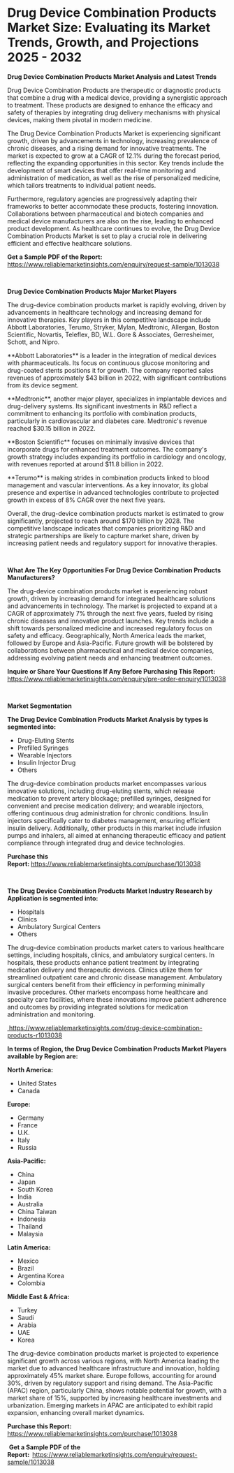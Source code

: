 <p><h1>Drug Device Combination Products Market Size: Evaluating its Market Trends, Growth, and Projections 2025 - 2032</h1></p><p><strong>Drug Device Combination Products Market Analysis and Latest Trends</strong></p>
<p><p>Drug Device Combination Products are therapeutic or diagnostic products that combine a drug with a medical device, providing a synergistic approach to treatment. These products are designed to enhance the efficacy and safety of therapies by integrating drug delivery mechanisms with physical devices, making them pivotal in modern medicine. </p><p>The Drug Device Combination Products Market is experiencing significant growth, driven by advancements in technology, increasing prevalence of chronic diseases, and a rising demand for innovative treatments. The market is expected to grow at a CAGR of 12.1% during the forecast period, reflecting the expanding opportunities in this sector. Key trends include the development of smart devices that offer real-time monitoring and administration of medication, as well as the rise of personalized medicine, which tailors treatments to individual patient needs. </p><p>Furthermore, regulatory agencies are progressively adapting their frameworks to better accommodate these products, fostering innovation. Collaborations between pharmaceutical and biotech companies and medical device manufacturers are also on the rise, leading to enhanced product development. As healthcare continues to evolve, the Drug Device Combination Products Market is set to play a crucial role in delivering efficient and effective healthcare solutions.</p></p>
<p><strong>Get a Sample PDF of the Report:&nbsp;</strong> <a href="https://www.reliablemarketinsights.com/enquiry/request-sample/1013038?utm_campaign=3083&utm_medium=2&utm_source=Github&utm_content=ia&utm_term=18042025&utm_id=drug-device-combination-products">https://www.reliablemarketinsights.com/enquiry/request-sample/1013038</a></p>
<p>&nbsp;</p>
<p><strong>Drug Device Combination Products Major Market Players</strong></p>
<p><p>The drug-device combination products market is rapidly evolving, driven by advancements in healthcare technology and increasing demand for innovative therapies. Key players in this competitive landscape include Abbott Laboratories, Terumo, Stryker, Mylan, Medtronic, Allergan, Boston Scientific, Novartis, Teleflex, BD, W.L. Gore & Associates, Gerresheimer, Schott, and Nipro.</p><p>**Abbott Laboratories** is a leader in the integration of medical devices with pharmaceuticals. Its focus on continuous glucose monitoring and drug-coated stents positions it for growth. The company reported sales revenues of approximately $43 billion in 2022, with significant contributions from its device segment.</p><p>**Medtronic**, another major player, specializes in implantable devices and drug-delivery systems. Its significant investments in R&D reflect a commitment to enhancing its portfolio with combination products, particularly in cardiovascular and diabetes care. Medtronic's revenue reached $30.15 billion in 2022.</p><p>**Boston Scientific** focuses on minimally invasive devices that incorporate drugs for enhanced treatment outcomes. The company's growth strategy includes expanding its portfolio in cardiology and oncology, with revenues reported at around $11.8 billion in 2022.</p><p>**Terumo** is making strides in combination products linked to blood management and vascular interventions. As a key innovator, its global presence and expertise in advanced technologies contribute to projected growth in excess of 8% CAGR over the next five years.</p><p>Overall, the drug-device combination products market is estimated to grow significantly, projected to reach around $170 billion by 2028. The competitive landscape indicates that companies prioritizing R&D and strategic partnerships are likely to capture market share, driven by increasing patient needs and regulatory support for innovative therapies.</p></p>
<p>&nbsp;</p>
<p><strong>What Are The Key Opportunities For Drug Device Combination Products Manufacturers?</strong></p>
<p><p>The drug-device combination products market is experiencing robust growth, driven by increasing demand for integrated healthcare solutions and advancements in technology. The market is projected to expand at a CAGR of approximately 7% through the next five years, fueled by rising chronic diseases and innovative product launches. Key trends include a shift towards personalized medicine and increased regulatory focus on safety and efficacy. Geographically, North America leads the market, followed by Europe and Asia-Pacific. Future growth will be bolstered by collaborations between pharmaceutical and medical device companies, addressing evolving patient needs and enhancing treatment outcomes.</p></p>
<p><strong>Inquire or Share Your Questions If Any Before Purchasing This Report:</strong> <a href="https://www.reliablemarketinsights.com/enquiry/pre-order-enquiry/1013038?utm_campaign=3083&utm_medium=2&utm_source=Github&utm_content=ia&utm_term=18042025&utm_id=drug-device-combination-products">https://www.reliablemarketinsights.com/enquiry/pre-order-enquiry/1013038</a></p>
<p>&nbsp;</p>
<p><strong>Market Segmentation</strong></p>
<p><strong>The Drug Device Combination Products Market Analysis by types is segmented into:</strong></p>
<p><ul><li>Drug-Eluting Stents</li><li>Prefilled Syringes</li><li>Wearable Injectors</li><li>Insulin Injector Drug</li><li>Others</li></ul></p>
<p><p>The drug-device combination products market encompasses various innovative solutions, including drug-eluting stents, which release medication to prevent artery blockage; prefilled syringes, designed for convenient and precise medication delivery; and wearable injectors, offering continuous drug administration for chronic conditions. Insulin injectors specifically cater to diabetes management, ensuring efficient insulin delivery. Additionally, other products in this market include infusion pumps and inhalers, all aimed at enhancing therapeutic efficacy and patient compliance through integrated drug and device technologies.</p></p>
<p><strong>Purchase this Report:&nbsp;</strong><a href="https://www.reliablemarketinsights.com/purchase/1013038?utm_campaign=3083&utm_medium=2&utm_source=Github&utm_content=ia&utm_term=18042025&utm_id=drug-device-combination-products">https://www.reliablemarketinsights.com/purchase/1013038</a></p>
<p>&nbsp;</p>
<p><strong>The Drug Device Combination Products Market Industry Research by Application is segmented into:</strong></p>
<p><ul><li>Hospitals</li><li>Clinics</li><li>Ambulatory Surgical Centers</li><li>Others</li></ul></p>
<p><p>The drug-device combination products market caters to various healthcare settings, including hospitals, clinics, and ambulatory surgical centers. In hospitals, these products enhance patient treatment by integrating medication delivery and therapeutic devices. Clinics utilize them for streamlined outpatient care and chronic disease management. Ambulatory surgical centers benefit from their efficiency in performing minimally invasive procedures. Other markets encompass home healthcare and specialty care facilities, where these innovations improve patient adherence and outcomes by providing integrated solutions for medication administration and monitoring.</p></p>
<p><a href="https://www.reliablemarketinsights.com/drug-device-combination-products-r1013038?utm_campaign=3083&utm_medium=2&utm_source=Github&utm_content=ia&utm_term=18042025&utm_id=drug-device-combination-products">&nbsp;https://www.reliablemarketinsights.com/drug-device-combination-products-r1013038</a></p>
<p><strong>In terms of Region, the Drug Device Combination Products Market Players available by Region are:</strong></p>
<p>
    <p> <strong> North America: </strong>
        <ul>
            <li>United States</li>
            <li>Canada</li>
        </ul>
        </p> 
    <p> <strong> Europe: </strong>
        <ul>
            <li>Germany</li>
            <li>France</li>
            <li>U.K.</li>
            <li>Italy</li>
            <li>Russia</li>
        </ul>
        </p> 
    <p> <strong> Asia-Pacific: </strong>
        <ul>
            <li>China</li>
            <li>Japan</li>
            <li>South Korea</li>
            <li>India</li>
            <li>Australia</li>
            <li>China Taiwan</li>
            <li>Indonesia</li>
            <li>Thailand</li>
            <li>Malaysia</li>
        </ul>
        </p> 
    <p> <strong> Latin America: </strong>
        <ul>
            <li>Mexico</li>
            <li>Brazil</li>
            <li>Argentina Korea</li>
            <li>Colombia</li>
        </ul>
        </p> 
    <p> <strong> Middle East & Africa: </strong>
        <ul>
            <li>Turkey</li>
            <li>Saudi</li>
            <li>Arabia</li>
            <li>UAE</li>
            <li>Korea</li>
        </ul>
    </p>
    </p>
<p><p>The drug-device combination products market is projected to experience significant growth across various regions, with North America leading the market due to advanced healthcare infrastructure and innovation, holding approximately 45% market share. Europe follows, accounting for around 30%, driven by regulatory support and rising demand. The Asia-Pacific (APAC) region, particularly China, shows notable potential for growth, with a market share of 15%, supported by increasing healthcare investments and urbanization. Emerging markets in APAC are anticipated to exhibit rapid expansion, enhancing overall market dynamics.</p></p>
<p><strong>Purchase this Report: </strong><a href="https://www.reliablemarketinsights.com/purchase/1013038?utm_campaign=3083&utm_medium=2&utm_source=Github&utm_content=ia&utm_term=18042025&utm_id=drug-device-combination-products">https://www.reliablemarketinsights.com/purchase/1013038</a></p>
<p>&nbsp;<strong>Get a Sample PDF of the Report:&nbsp;&nbsp;</strong><a href="https://www.reliablemarketinsights.com/enquiry/request-sample/1013038?utm_campaign=3083&utm_medium=2&utm_source=Github&utm_content=ia&utm_term=18042025&utm_id=drug-device-combination-products">https://www.reliablemarketinsights.com/enquiry/request-sample/1013038</a></p>
<p><strong></strong></p>
<p><p></p><p></p><p></p></p>